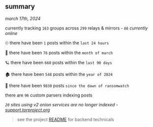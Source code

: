 
## summary
_march 17th, 2024_

currently tracking `163` groups across `299` relays & mirrors - _`66` currently online_

⏲ there have been `1` posts within the `last 24 hours`

🦈 there have been `76` posts within the `month of march`

🪐 there have been `660` posts within the `last 90 days`

🏚 there have been `548` posts within the `year of 2024`

🦕 there have been `9830` posts `since the dawn of ransomwatch`

there are `96` custom parsers indexing posts

_`20` sites using v2 onion services are no longer indexed - [support.torproject.org](https://support.torproject.org/onionservices/v2-deprecation/)_

> see the project [README](https://github.com/joshhighet/ransomwatch#ransomwatch--) for backend technicals
